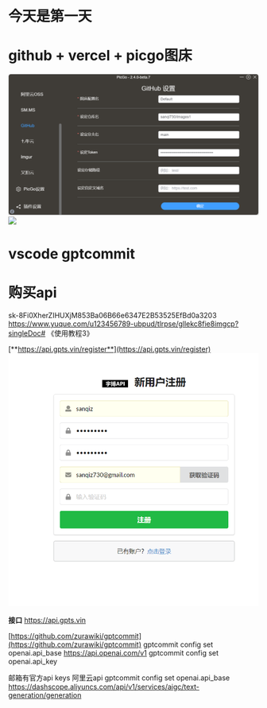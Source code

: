 # 今天是第一天

# github + vercel + picgo图床
![](https://raw.githubusercontent.com/sanqi730/images1/main/202405161946184.png)
![](https://i.343700.xyz/202405161552359.jpg)

# vscode gptcommit
# 购买api
sk-8Fi0XherZIHUXjM853Ba06B66e6347E2B53525EfBd0a3203
https://www.yuque.com/u123456789-ubpud/tlrpse/gllekc8fie8imgcp?singleDoc# 《使用教程3》


[**https://api.gpts.vin/register**](https://api.gpts.vin/register)
![](https://raw.githubusercontent.com/sanqi730/images1/main/202405161949655.png)

**接口**
https://api.gpts.vin

[https://github.com/zurawiki/gptcommit](https://github.com/zurawiki/gptcommit)
gptcommit config set openai.api_base https://api.openai.com/v1
gptcommit config set openai.api_key  	

邮箱有官方api keys
阿里云api
gptcommit config set openai.api_base https://dashscope.aliyuncs.com/api/v1/services/aigc/text-generation/generation

